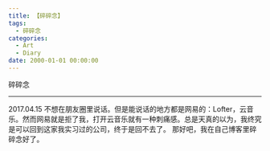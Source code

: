 ```yaml
---
title: 【碎碎念】
tags:
  - 碎碎念
categories:
  - Art
  - Diary
date: 2000-01-01 00:00:00
---
```

碎碎念

<!-- more -->

***

2017.04.15
不想在朋友圈里说话。但是能说话的地方都是网易的：Lofter，云音乐。然而网易就是拒了我，打开云音乐就有一种刺痛感。总是天真的以为，我终究是可以回到这家我实习过的公司，终于是回不去了。
那好吧，我在自己博客里碎碎念好了。






